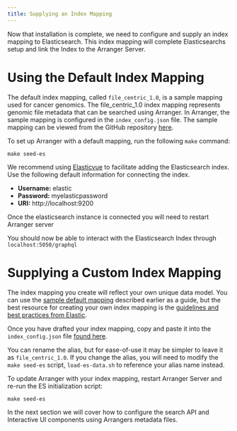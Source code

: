 ```yaml
---
title: Supplying an Index Mapping
---
```


Now that installation is complete, we need to configure and supply an index mapping to Elasticsearch. This index mapping will complete Elasticsearchs setup and link the Index to the Arranger Server.

# Using the Default Index Mapping

The default index mapping, called `file_centric_1.0`, is a sample mapping used for cancer genomics. The file_centric_1.0 index mapping represents genomic file metadata that can be searched using Arranger.  In Arranger, the sample mapping is configured in the `index_config.json` file.  The sample mapping can be viewed from the GitHub repository [here](https://github.com/overture-stack/arranger/blob/2edf185835fa5e9c5db84a9567bce66d03355623/docker/elasticsearch/index_config.json).

To set up Arranger with a default mapping, run the following `make` command:

```shell
make seed-es
```

We recommend using [Elasticvue](https://elasticvue.com/) to facilitate adding the Elasticsearch index. Use the following default information for connecting the index.

- **Username:** elastic
- **Password:** myelasticpassword
- **URI:** http://localhost:9200

<Note title="Restart the Server"> Once the elasticsearch instance is connected you will need to restart Arranger server</Note>

You should now be able to interact with the Elasticsearch Index through `localhost:5050/graphql`

# Supplying a Custom Index Mapping

The index mapping you create will reflect your own unique data model. You can use the [sample default mapping](https://github.com/overture-stack/arranger/blob/2edf185835fa5e9c5db84a9567bce66d03355623/docker/elasticsearch/index_config.json) described earlier as a guide, but the best resource for creating your own index mapping is the [guidelines and best practices from Elastic](https://www.elastic.co/guide/en/elasticsearch/reference/current/mapping.html).

Once you have drafted your index mapping, copy and paste it into the `index_config.json` file [found here](https://github.com/overture-stack/arranger/blob/develop/docker/elasticsearch/index_config.json).

<Note title="Naming your Index Mapping">You can rename the alias, but for ease-of-use it may be simpler to leave it as `file_centric_1.0`. If you change the alias, you will need to modify the `make seed-es` script, `load-es-data.sh` to reference your alias name instead.</Note>

To update Arranger with your index mapping, restart Arranger Server and re-run the ES initialization script: 

```shell
make seed-es
``` 

In the next section we will cover how to configure the search API and Interactive UI components using Arrangers metadata files.